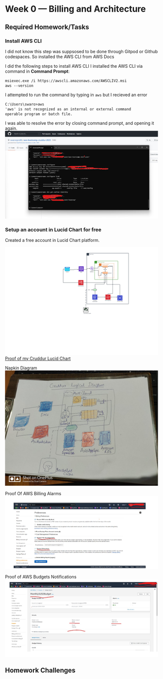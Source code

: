 # Week 0 — Billing and Architecture

## Required Homework/Tasks

### Install AWS CLI


I did not know this step was suppsosed to be done through Gitpod or Github codespaces.
So installed the AWS CLI from AWS Docs


I did the following steps to install AWS CLI
I installed the AWS CLI via command in **Command Prompt**:

```
msiexec.exe /i https://awscli.amazonaws.com/AWSCLIV2.msi
aws --version
```


I attempted to run the command by typing in `aws` but I recieved an error


```
C:\Users\swaro>aws
'aws' is not recognized as an internal or external command
operable program or batch file.
```
I was able to resolve the error by closing command prompt, and opening it again.
![Proof Of AWS CLI](assets/proof-of-aws-cli.jpg)

### Setup an account in Lucid Chart for free
Created a free account in Lucid Chart platform.

![Cruddur Lucid Chart](assets/cruddur-logical-daigram-lucid-chart.jpeg)
[Proof of my Cruddur Lucid Chart ](https://lucid.app/lucidchart/7f7fd618-6cfb-416d-853a-b77da45ed7a2/edit?page=0_0#)

Napkin Diagram
![Cruddur Logical Diagram](assets/cruddur-logical-daigram.jpeg)


Proof Of AWS Billing Alarms
![Proof Of AWS Billing Alarms](assets/proof-of-billing-alerts.jpg)


Proof of AWS Budgets Notifications
![Proof of AWS Budgets Notifications](assets/proof-of-aws-budgets.jpg)


## Homework Challenges
